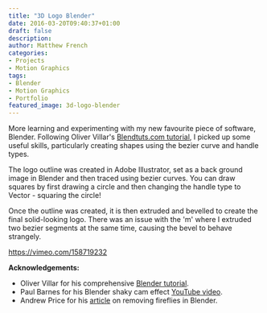 ```yaml
---
title: "3D Logo Blender"
date: 2016-03-20T09:40:37+01:00
draft: false
description: 
author: Matthew French
categories:
- Projects
- Motion Graphics
tags:
- Blender
- Motion Graphics
- Portfolio
featured_image: 3d-logo-blender
---
```

More learning and experimenting with my new favourite piece of software, Blender. Following Oliver Villar's [Blendtuts.com tutorial](http://blendtuts.com/tutorials-list/2015/2/15/how-to-create-a-3d-logo), I picked up some useful skills, particularly creating shapes using the bezier curve and handle types.

<!--more-->

The logo outline was created in Adobe Illustrator, set as a back ground image in Blender and then traced using bezier curves. You can draw squares by first drawing a circle and then changing the handle type to Vector - squaring the circle!

Once the outline was created, it is then extruded and bevelled to create the final solid-looking logo. There was an issue with the 'm' where I extruded two bezier segments at the same time, causing the bevel to behave strangely.

https://vimeo.com/158719232

**Acknowledgements:**

- Oliver Villar for his comprehensive [Blender tutorial](http://blendtuts.com/tutorials-list/2015/2/15/how-to-create-a-3d-logo).
- Paul Barnes for his Blender shaky cam effect [YouTube video](https://www.youtube.com/watch?v=B1sTWSxtyXo).
- Andrew Price for his [article](http://www.blenderguru.com/articles/7-ways-get-rid-fireflies/) on removing fireflies in Blender.
